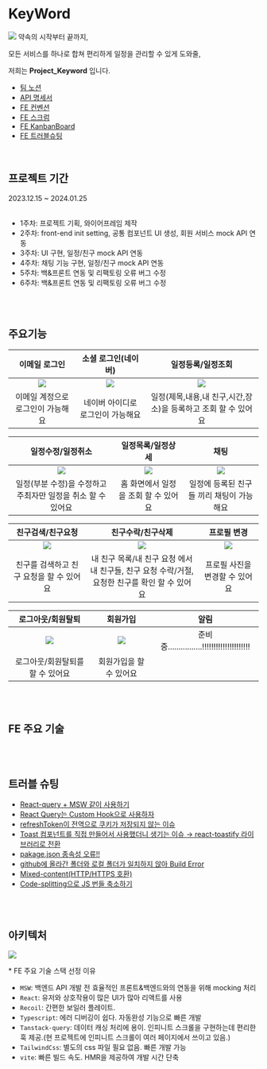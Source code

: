 # KeyWord

<img src="https://github.com/ZB-Keyword/Keyword-FrontEnd/assets/28029685/2a9e3055-a649-47fc-ab9c-1dac19190e95">
약속의 시작부터 끝까지,

모든 서비스를 하나로 합쳐 편리하게 일정을 관리할 수 있게 도와줄,

저희는 **Project_Keyword** 입니다.

- [팀 노션](https://proud-thief-ae8.notion.site/KeyWord-1adab0d7097643e2b58e62032a1a629c?pvs=4)
- [API 명세서](https://proud-thief-ae8.notion.site/API-b3ba853e06f24fb69470efa80b5a228e?pvs=4)
- [FE 컨벤션](https://proud-thief-ae8.notion.site/Convention-7134c159bbf44a75a9e54b7c35065071?pvs=4)
- [FE 스크럼](https://proud-thief-ae8.notion.site/Daily-Scrum-fccb65980123402dbbe67a1817a987d0?pvs=4)
- [FE KanbanBoard](https://proud-thief-ae8.notion.site/f1b46ec7633b46cb805250d4fda52c4d?v=dfce6d04d32a46988df3580bb2c513f3&pvs=4)
- [FE 트러블슈팅](https://proud-thief-ae8.notion.site/33a4aa7907e740efbbbaf6c158fe53bf?v=0e02e3125c7045afa995f3243f941643&pvs=4)

</br>

## 프로젝트 기간

2023.12.15 ~ 2024.01.25
</br>
</br>

- 1주차: 프로젝트 기획, 와이어프레임 제작
- 2주차: front-end init setting, 공통 컴포넌트 UI 생성, 회원 서비스 mock API 연동
- 3주차: UI 구현, 일정/친구 mock API 연동
- 4주차: 채팅 기능 구현, 일정/친구 mock API 연동
- 5주차: 백&프론트 연동 및 리팩토링 오류 버그 수정
- 6주차: 백&프론트 연동 및 리팩토링 오류 버그 수정

</br>
</br>

## 주요기능

|                                                  이메일 로그인                                                  |                                               소셜 로그인(네이버)                                               |                                                일정등록/일정조회                                                |
| :-------------------------------------------------------------------------------------------------------------: | :-------------------------------------------------------------------------------------------------------------: | :-------------------------------------------------------------------------------------------------------------: |
| <img src="https://github.com/ZB-Keyword/Keyword-FrontEnd/assets/28029685/6673644b-c203-473e-90d0-d476eac39437"> | <img src="https://github.com/ZB-Keyword/Keyword-FrontEnd/assets/28029685/ffd23726-07de-400e-b399-a2dac8ca948d"> | <img src="https://github.com/ZB-Keyword/Keyword-FrontEnd/assets/28029685/3ef99a74-df0f-4f80-8076-4f3ecafb67a5"> |
|                                        이메일 계정으로 로그인이 가능해요                                        |                                        네이버 아이디로 로그인이 가능해요                                        |                         일정(제목,내용,내 친구,시간,장소)을 등록하고 조회 할 수 있어요                          |

|                                                일정수정/일정취소                                                |                                                일정목록/일정상세                                                |                                                      채팅                                                       |
| :-------------------------------------------------------------------------------------------------------------: | :-------------------------------------------------------------------------------------------------------------: | :-------------------------------------------------------------------------------------------------------------: |
| <img src="https://github.com/ZB-Keyword/Keyword-FrontEnd/assets/28029685/385f11e0-f54f-4dba-9bd8-49e017267d5d"> | <img src="https://github.com/ZB-Keyword/Keyword-FrontEnd/assets/28029685/3ef99a74-df0f-4f80-8076-4f3ecafb67a5"> | <img src="https://github.com/ZB-Keyword/Keyword-FrontEnd/assets/28029685/cc40cf1a-e74a-48bd-8f53-f5cd053cd70d"> |
|                          일정(부분 수정)을 수정하고 주최자만 일정을 취소 할 수 있어요                           |                                      홈 화면에서 일정을 조회 할 수 있어요                                       |                                    일정에 등록된 친구들 끼리 채팅이 가능해요                                    |

|                                                친구검색/친구요청                                                |                                                친구수락/친구삭제                                                |                                                   프로필 변경                                                   |
| :-------------------------------------------------------------------------------------------------------------: | :-------------------------------------------------------------------------------------------------------------: | :-------------------------------------------------------------------------------------------------------------: |
| <img src="https://github.com/ZB-Keyword/Keyword-FrontEnd/assets/28029685/61499050-b590-43d1-a129-812218022eb0"> | <img src="https://github.com/ZB-Keyword/Keyword-FrontEnd/assets/28029685/11905f84-5674-44ba-b33a-4af500574859"> | <img src="https://github.com/ZB-Keyword/Keyword-FrontEnd/assets/28029685/d625b4c1-ace3-4729-abd4-826bde289106"> |
|                                    친구를 검색하고 친구 요청을 할 수 있어요                                     |       내 친구 목록/내 친구 요청 에서 </br>내 친구들, 친구 요청 수락/거절, 요청한 친구를 확인 할 수 있어요       |                                         프로필 사진을 변경할 수 있어요                                          |

|                                                로그아웃/회원탈퇴                                                |                                                    회원가입                                                     |                    알림                     |
| :-------------------------------------------------------------------------------------------------------------: | :-------------------------------------------------------------------------------------------------------------: | :-----------------------------------------: |
| <img src="https://github.com/ZB-Keyword/Keyword-FrontEnd/assets/28029685/d7c8daba-3804-48b8-b307-b8f248c3fc23"> | <img src="https://github.com/ZB-Keyword/Keyword-FrontEnd/assets/28029685/a7b12583-265b-47b1-958c-bdb4548d5c74"> | 준비중................!!!!!!!!!!!!!!!!!!!!! |
|                                        로그아웃/회원탈퇴를 할 수 있어요                                         |                                             회원가입을 할 수 있어요                                             |

</br>
</br>

## FE 주요 기술

<!-- - React-query의 useInfinite를 사용한 infinite scroll
- 라이브러리 없이 유효성 검사 도전
- 낙관적 업데이트 -->

</br>
</br>

## 트러블 슈팅

- [React-query + MSW 같이 사용하기](https://proud-thief-ae8.notion.site/React-query-MSW-3237b78e158644b68d0f8079fd78dedc?pvs=4)
- [React Query는 Custom Hook으로 사용하자](https://proud-thief-ae8.notion.site/React-Query-Custom-Hook-7736a912ff654abeb1013e398a9cd165?pvs=4)
- [refreshToken이 전역으로 쿠키가 저장되지 않는 이슈](https://proud-thief-ae8.notion.site/refreshToken-67ed9013a0db4f7ea8f60564b61308ea?pvs=4)
- [Toast 컴포넌트를 직접 만들어서 사용했더니 생기는 이슈 → react-toastify 라이브러리로 전환](https://proud-thief-ae8.notion.site/Toast-react-toastify-8f27f01dc6ab41b8bbc59770d442b78e?pvs=4)
- [pakage.json 종속성 오류!!](https://proud-thief-ae8.notion.site/pakage-json-81b2896cc9464e778a4828a991986766?pvs=4)
- [github에 올라간 폴더와 로컬 폴더가 일치하지 않아 Build Error](https://proud-thief-ae8.notion.site/github-Build-Error-e34108825f4a42ac8ab7f70a60c48517?pvs=4)
- [Mixed-content(HTTP/HTTPS 호환)](https://proud-thief-ae8.notion.site/Mixed-content-HTTP-HTTPS-d56c3cba83374440a4bc5c68e74c61a4?pvs=4)
- [Code-splitting으로 JS 번들 축소하기](https://proud-thief-ae8.notion.site/Code-splitting-JS-fd27bc4c36d7407199fe545dcf536719?pvs=4)

</br>
</br>

## 아키텍처

<img src="https://github.com/ZB-Keyword/Keyword-FrontEnd/assets/28029685/7c1dd22f-4fd0-4585-99fd-551f8e838cd4">

\* FE 주요 기술 스택 선정 이유

- `MSW`: 백엔드 API 개발 전 효율적인 프론트&백엔드와의 연동을 위해 mocking 처리
- `React`: 유저와 상호작용이 많은 UI가 많아 리액트를 사용
- `Recoil`: 간편한 보일러 플레이트.
- `Typescript`: 에러 디버깅이 쉽다. 자동완성 기능으로 빠른 개발
- `Tanstack-query`: 데이터 캐싱 처리에 용이. 인피니트 스크롤을 구현하는데 편리한 훅 제공.(현 프로젝트에 인피니트 스크롤이 여러 페이지에서 쓰이고 있음.)
- `TailwindCss`: 별도의 css 파일 필요 없음. 빠른 개발 가능
- `vite`: 빠른 빌드 속도. HMR을 제공하여 개발 시간 단축

